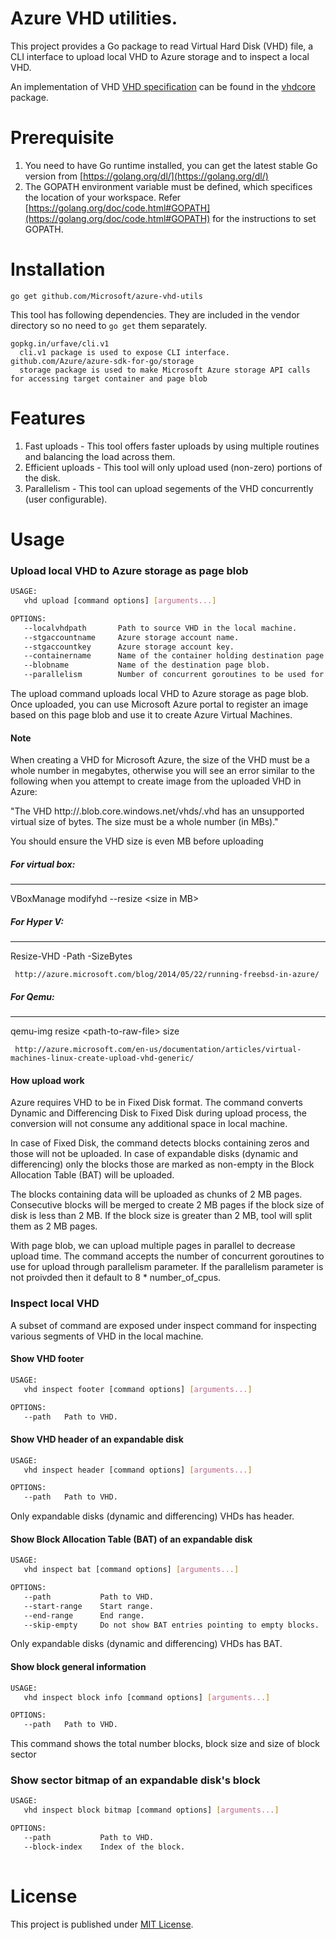 
# Azure VHD utilities.

This project provides a Go package to read Virtual Hard Disk (VHD) file, a CLI interface to upload local VHD to Azure storage and to inspect a local VHD.

An implementation of VHD [VHD specification](https://technet.microsoft.com/en-us/virtualization/bb676673.aspx) can be found in the [vhdcore](/vhdcore) package. 

# Prerequisite

1. You need to have Go runtime installed, you can get the latest stable Go version from [https://golang.org/dl/](https://golang.org/dl/)
2. The GOPATH environment variable must be defined, which specifices the location of your workspace. Refer [https://golang.org/doc/code.html#GOPATH](https://golang.org/doc/code.html#GOPATH) for the instructions to set GOPATH.

# Installation

    go get github.com/Microsoft/azure-vhd-utils

This tool has following dependencies. They are included in the vendor directory so no need to `go get` them separately.

    gopkg.in/urfave/cli.v1
      cli.v1 package is used to expose CLI interface.
    github.com/Azure/azure-sdk-for-go/storage
      storage package is used to make Microsoft Azure storage API calls for accessing target container and page blob

# Features

1. Fast uploads - This tool offers faster uploads by using multiple routines and balancing the load across them.
2. Efficient uploads - This tool will only upload used (non-zero) portions of the disk.
3. Parallelism - This tool can upload segements of the VHD concurrently (user configurable).

# Usage

### Upload local VHD to Azure storage as page blob

```bash
USAGE:
   vhd upload [command options] [arguments...]

OPTIONS:
   --localvhdpath       Path to source VHD in the local machine.
   --stgaccountname     Azure storage account name.
   --stgaccountkey      Azure storage account key.
   --containername      Name of the container holding destination page blob. (Default: vhds)
   --blobname           Name of the destination page blob.
   --parallelism        Number of concurrent goroutines to be used for upload
```

The upload command uploads local VHD to Azure storage as page blob. Once uploaded, you can use Microsoft Azure portal to register an image based on this page blob and use it to create Azure Virtual Machines.

#### Note
When creating a VHD for Microsoft Azure, the size of the VHD must be a whole number in megabytes, otherwise you will see an error similar to the following when you attempt to create image from the uploaded VHD in Azure:

"The VHD http://<mystorageaccount>.blob.core.windows.net/vhds/<vhd-pageblob-name>.vhd has an unsupported virtual size of <number> bytes. The size must be a whole number (in MBs)."

You should ensure the VHD size is even MB before uploading

##### For virtual box:
-------------------
VBoxManage modifyhd <absolute path to file> --resize &lt;size in MB&gt;

##### For Hyper V:
----------------
Resize-VHD -Path <absolute path to file> -SizeBytes 

     http://azure.microsoft.com/blog/2014/05/22/running-freebsd-in-azure/

##### For Qemu:
-------------
qemu-img resize &lt;path-to-raw-file&gt; size

     http://azure.microsoft.com/en-us/documentation/articles/virtual-machines-linux-create-upload-vhd-generic/
 
#### How upload work

Azure requires VHD to be in Fixed Disk format. The command converts Dynamic and Differencing Disk to Fixed Disk during upload process, the conversion will not consume any additional space in local machine.

In case of Fixed Disk, the command detects blocks containing zeros and those will not be uploaded. In case of expandable disks (dynamic and differencing) only the blocks those are marked as non-empty in
the Block Allocation Table (BAT) will be uploaded.

The blocks containing data will be uploaded as chunks of 2 MB pages. Consecutive blocks will be merged to create 2 MB pages if the block size of disk is less than 2 MB. If the block size is greater than 2 MB, 
tool will split them as 2 MB pages.  

With page blob, we can upload multiple pages in parallel to decrease upload time. The command accepts the number of concurrent goroutines to use for upload through parallelism parameter. If the parallelism parameter is not proivded then it default to 8 * number_of_cpus.

### Inspect local VHD

A subset of command are exposed under inspect command for inspecting various segments of VHD in the local machine.

#### Show VHD footer

```bash
USAGE:
   vhd inspect footer [command options] [arguments...]

OPTIONS:
   --path   Path to VHD.
```

#### Show VHD header of an expandable disk

```bash
USAGE:
   vhd inspect header [command options] [arguments...]

OPTIONS:
   --path   Path to VHD.
```

Only expandable disks (dynamic and differencing) VHDs has header.

#### Show Block Allocation Table (BAT) of an expandable disk

```bash
USAGE:
   vhd inspect bat [command options] [arguments...]

OPTIONS:
   --path           Path to VHD.
   --start-range    Start range.
   --end-range      End range.
   --skip-empty     Do not show BAT entries pointing to empty blocks.
```

Only expandable disks (dynamic and differencing) VHDs has BAT.

#### Show block general information

```bash
USAGE:
   vhd inspect block info [command options] [arguments...]

OPTIONS:
   --path   Path to VHD.
```

This command shows the total number blocks, block size and size of block sector

### Show sector bitmap of an expandable disk's block

```bash
USAGE:
   vhd inspect block bitmap [command options] [arguments...]

OPTIONS:
   --path           Path to VHD.
   --block-index    Index of the block.
   
```

# License

This project is published under [MIT License](LICENSE).
